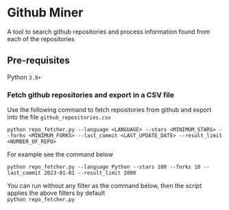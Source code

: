 # Github Miner
A tool to search github repositories and process information found from each of the repositories

## Pre-requisites
Python `3.8+`

### Fetch github repositories and export in a CSV file
Use the following command to fetch repositories from github and export into the file `github_repositories.csv`
```
python repo_fetcher.py --language <LANGUAGE> --stars <MINIMUM_STARS> --forks <MINIMUM_FORKS> --last_commit <LAST_UPDATE_DATE> --result_limit <NUMBER_OF_REPO>
```

For example see the command below
```
python repo_fetcher.py --language Python --stars 100 --forks 10 --last_commit 2023-01-01 --result_limit 2000
```

You can run without any filter as the command below, then the script applies the above filters by default<br>
`python repo_fetcher.py`
